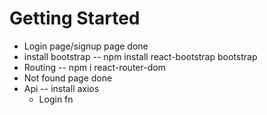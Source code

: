 # Getting Started

- Login page/signup page done
- install bootstrap -- npm install react-bootstrap bootstrap
- Routing
  -- npm i react-router-dom
- Not found page done
- Api
  -- install axios
  - Login fn
